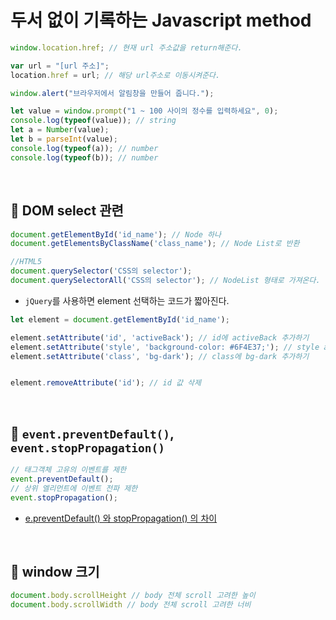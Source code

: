 # 두서 없이 기록하는 Javascript method


```js
window.location.href; // 현재 url 주소값을 return해준다.

var url = "[url 주소]";
location.href = url; // 해당 url주소로 이동시켜준다. 
```


```js
window.alert("브라우저에서 알림창을 만들어 줍니다.");

let value = window.prompt("1 ~ 100 사이의 정수를 입력하세요", 0);
console.log(typeof(value)); // string
let a = Number(value);
let b = parseInt(value);
console.log(typeof(a)); // number
console.log(typeof(b)); // number
```

<br>

## 🔖 DOM select 관련

```javascript
document.getElementById('id_name'); // Node 하나
document.getElementsByClassName('class_name'); // Node List로 반환

//HTML5
document.querySelector('CSS의 selector');
document.querySelectorAll('CSS의 selector'); // NodeList 형태로 가져온다.
```
- `jQuery`를 사용하면 element 선택하는 코드가 짧아진다.


```javascript
let element = document.getElementById('id_name');

element.setAttribute('id', 'activeBack'); // id에 activeBack 추가하기
element.setAttribute('style', 'background-color: #6F4E37;'); // style attr의 css설정 추가
element.setAttribute('class', 'bg-dark'); // class에 bg-dark 추가하기


element.removeAttribute('id'); // id 값 삭제
```

<br>

## 🔖 `event.preventDefault()`, `event.stopPropagation()`

```js
// 태그객체 고유의 이벤트를 제한
event.preventDefault();
// 상위 엘리먼트에 이벤트 전파 제한
event.stopPropagation();
```

- [e.preventDefault() 와 stopPropagation() 의 차이](https://pa-pico.tistory.com/20)

<br>

## 🔖 window 크기

```js
document.body.scrollHeight // body 전체 scroll 고려한 높이
document.body.scrollWidth // body 전체 scroll 고려한 너비
```